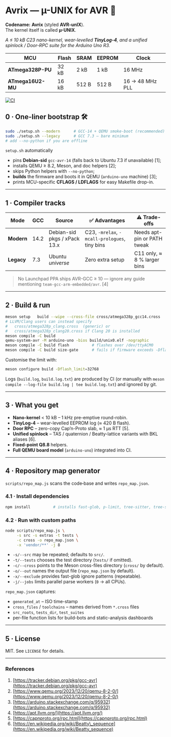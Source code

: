 
Avrix — µ-UNIX for AVR 🍋
========================

**Codename:** **Avrix** (styled **AVR-unIX**).  
The kernel itself is called **µ-UNIX**.

*A ≤ 10 kB C23 nano-kernel, wear-levelled **TinyLog-4**, and a unified  
spinlock / Door-RPC suite for the Arduino Uno R3.*

| MCU               | Flash | SRAM | EEPROM | Clock            |
| ----------------- | ----- | ---- | ------ | ---------------- |
| **ATmega328P-PU** | 32 kB | 2 kB | 1 kB   | 16 MHz           |
| **ATmega16U2-MU** | 16 kB | 512 B| 512 B  | 16 → 48 MHz PLL  |

[![CI](https://github.com/your-org/avrix/actions/workflows/ci.yml/badge.svg)](https://github.com/your-org/avrix/actions)


## 0 · One-liner bootstrap 🛠

```bash
sudo ./setup.sh --modern      # GCC-14 + QEMU smoke-boot (recommended)
sudo ./setup.sh --legacy      # GCC 7.3 – bare minimum
# add --no-python if you are offline
````

`setup.sh` automatically

* pins **Debian-sid** `gcc-avr-14` (falls back to Ubuntu 7.3 if unavailable) \[1];
* installs QEMU ≥ 8.2, Meson, and doc helpers \[2];
* skips Python helpers with `--no-python`;
* **builds** the firmware and boots it in QEMU (`arduino-uno` machine) \[3];
* prints MCU-specific **CFLAGS / LDFLAGS** for easy Makefile drop-in.

---

## 1 · Compiler tracks

| Mode       | GCC  | Source                       | ✅ Advantages                                  | ⚠️ Trade-offs               |
| ---------- | ---- | ---------------------------- | --------------------------------------------- | --------------------------- |
| **Modern** | 14.2 | Debian-sid pkgs / xPack 13.x | C23, `-mrelax`, `-mcall-prologues`, tiny bins | Needs apt-pin or PATH tweak |
| **Legacy** | 7.3  | Ubuntu *universe*            | Zero extra setup                              | C11 only, ≈ 8 % larger bins |

> No Launchpad PPA ships AVR-GCC ≥ 10 — ignore any guide mentioning
> `team-gcc-arm-embedded/avr`. \[4]

---

## 2 · Build & run

```bash
meson setup   build --wipe --cross-file cross/atmega328p_gcc14.cross
# LLVM/Clang users can instead specify
#   cross/atmega328p_clang.cross  (generic) or
#   cross/atmega328p_clang20.cross if Clang 20 is installed
meson compile -C build
qemu-system-avr -M arduino-uno -bios build/unix0.elf -nographic
meson compile -C build flash          # flashes over /dev/ttyACM0
meson compile -C build size-gate      # fails if firmware exceeds -Dflash_limit
```

Customise the limit with:

```bash
meson configure build -Dflash_limit=32768
```

Logs (`build.log`, `build.log.txt`) are produced by CI (or manually with
`meson compile --log-file build.log | tee build.log.txt`) and ignored by git.

---

## 3 · What you get

* **Nano-kernel** < 10 kB – 1 kHz pre-emptive round-robin.
* **TinyLog-4** – wear-levelled EEPROM log (≈ 420 B flash).
* **Door RPC** – zero-copy Cap’n-Proto slab, ≈ 1 µs RTT \[5].
* **Unified spinlock** – TAS / quaternion / Beatty-lattice variants with BKL aliases \[6].
* **Fixed-point Q8.8** helpers.
* **Full QEMU board model** (`arduino-uno`) integrated into CI.

---

## 4 · Repository map generator

`scripts/repo_map.js` scans the code‐base and writes `repo_map.json`.

### 4.1 · Install dependencies

```bash
npm install          # installs fast-glob, p-limit, tree-sitter, tree-sitter-c
```

### 4.2 · Run with custom paths

```bash
node scripts/repo_map.js \
     -s src -s extras -t tests \
     -c cross -o repo_map.json \
     -x 'vendor/**' -j 8
```

* `-s/--src` may be repeated; defaults to `src/`.
* `-t/--tests` chooses the test directory (`tests/` if omitted).
* `-c/--cross` points to the Meson cross-files directory (`cross/` by default).
* `-o/--out` names the output file (`repo_map.json` by default).
* `-x/--exclude` provides fast-glob ignore patterns (repeatable).
* `-j/--jobs` limits parallel parse workers (`0` → all CPUs).

`repo_map.json` captures:

* `generated_at` – ISO time-stamp
* `cross_files` / `toolchains` – names derived from `*.cross` files
* `src_roots`, `tests_dir`, `test_suites`
* per-file function lists for build-bots and static-analysis dashboards

---

## 5 · License

MIT.  See `LICENSE` for details.

---

### References

1. [https://tracker.debian.org/pkg/gcc-avr](https://tracker.debian.org/pkg/gcc-avr)
2. [https://www.qemu.org/2023/12/20/qemu-8-2-0/](https://www.qemu.org/2023/12/20/qemu-8-2-0/)
3. [https://arduino.stackexchange.com/q/95932](https://arduino.stackexchange.com/q/95932)
4. [https://apt.llvm.org/](https://apt.llvm.org/)
5. [https://capnproto.org/rpc.html](https://capnproto.org/rpc.html)
6. [https://en.wikipedia.org/wiki/Beatty\_sequence](https://en.wikipedia.org/wiki/Beatty_sequence)

```